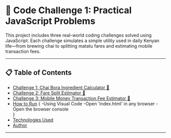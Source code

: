 # 🚀 Code Challenge 1: Practical JavaScript Problems

This project includes three real-world coding challenges solved using JavaScript. Each challenge simulates a simple utility used in daily Kenyan life—from brewing chai to splitting matatu fares and estimating mobile transaction fees.

---

## 📋 Table of Contents

- [Challenge 1: Chai Bora Ingredient Calculator 🍵](#challenge-1-chai-bora-ingredient-calculator-)
- [Challenge 2: Fare Split Estimator 🚌](#challenge-2-fare-split-estimator-)
- [Challenge 3: Mobile Money Transaction Fee Estimator 📱](#challenge-3-mobile-money-transaction-fee-estimator-)
- [How to Run](#how-to-run)
{
    -Using Visual Code 
    -Open 'index.html' in any browser
    -Open the browser console  
}
- [Technologies Used](#technologies-used)
- [Author](#author)

---